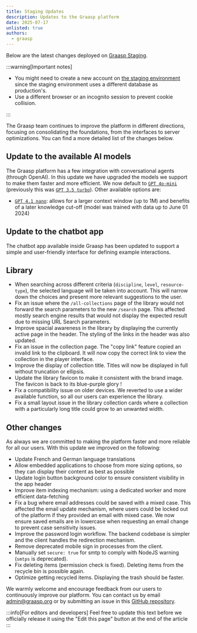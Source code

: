 ```yaml
---
title: Staging Updates
description: Updates to the Graasp platform
date: 2025-07-17
unlisted: true
authors:
  - graasp
---
```


Below are the latest changes deployed on [Graasp Staging](https://builder.stage.graasp.org).

:::warning[Important notes]

- You might need to create a new account on [the staging environment](https://auth.stage.graasp.org) since the staging environment uses a different database as production's.
- Use a different browser or an incognito session to prevent cookie collision.

:::

The Graasp team continues to improve the platform in different directions, focusing on consolidating the foundations, from the interfaces to server optimizations. You can find a more detailed list of the changes below.

<!-- Everything below this will not be shown in the post overview -->
<!-- truncate -->

## Update to the available AI models

The Graasp platform has a few integration with conversational agents (through OpenAI). In this update we have upgraded the models we support to make them faster and more efficient.
We now default to [`GPT 4o-mini`](https://platform.openai.com/docs/models/gpt-4o-mini) (previously this was [`GPT 3.5 turbo`](https://platform.openai.com/docs/models/gpt-3.5-turbo)).
Other available options are:

- [`GPT 4.1 nano`](https://platform.openai.com/docs/models/gpt-4.1-nano): allows for a larger context window (up to 1M) and benefits of a later knowledge cut-off (model was trained with data up to June 01 2024)

## Update to the chatbot app

The chatbot app available inside Graasp has been updated to support a simple and user-friendly interface for defining example interactions.

## Library

- When searching across different criteria (`discipline`, `level`, `resource-type`), the selected language will be taken into account. This will narrow down the choices and present more relevant suggestions to the user.
- Fix an issue where the `/all-collections` page of the library would not forward the search parameters to the new `/search` page. This affected mostly search engine results that would not display the expected result due to missing URL Search parameters.
- Improve spacial awareness in the library by displaying the currently active page in the header. The styling of the links in the header was also updated.
- Fix an issue in the collection page. The "copy link" feature copied an invalid link to the clipboard. It will now copy the correct link to view the collection in the player interface.
- Improve the display of collection title. Titles will now be displayed in full without truncation or ellipsis.
- Update the library favicon to make it consistent with the brand image. The favicon is back to its blue-purple glory !
- Fix a compatibility issue on older devices. We reverted to use a wider available function, so all our users can experience the library.
- Fix a small layout issue in the library collection cards where a collection with a particularly long title could grow to an unwanted width.

## Other changes

As always we are committed to making the platform faster and more reliable for all our users.
With this update we improved on the following:

- Update French and German language translations
- Allow embedded applications to choose from more sizing options, so they can display their content as best as possible
- Update login button background color to ensure consistent visibility in the app header
- Improve item indexing mechanism: using a dedicated worker and more efficient data-fetching
- Fix a bug where email addresses could be saved with a mixed case. This affected the email update mechanism, where users could be locked out of the platform if they provided an email with mixed case. We now ensure saved emails are in lowercase when requesting an email change to prevent case sensitivity issues.
- Improve the password login workflow. The backend codebase is simpler and the client handles the redirection mechanism.
- Remove deprecated mobile sign in processes from the client.
- Manually set `secure: true` for smtp to comply with NodeJS warning (`smtps` is deprecated).
- Fix deleting items (permission check is fixed). Deleting items from the recycle bin is possible again.
- Optimize getting recycled items. Displaying the trash should be faster.

<!-- Generic message -->

We warmly welcome and encourage feedback from our users to continuously improve our platform. You can contact us by email [admin@graasp.org](mailto:admin@graasp.org) or by submitting an issue in this [GitHub repository](https://github.com/graasp/graasp-feedback).

:::info[For editors and developers]
Feel free to update this text before we officially release it using the "Edit this page" button at the end of the article
:::
